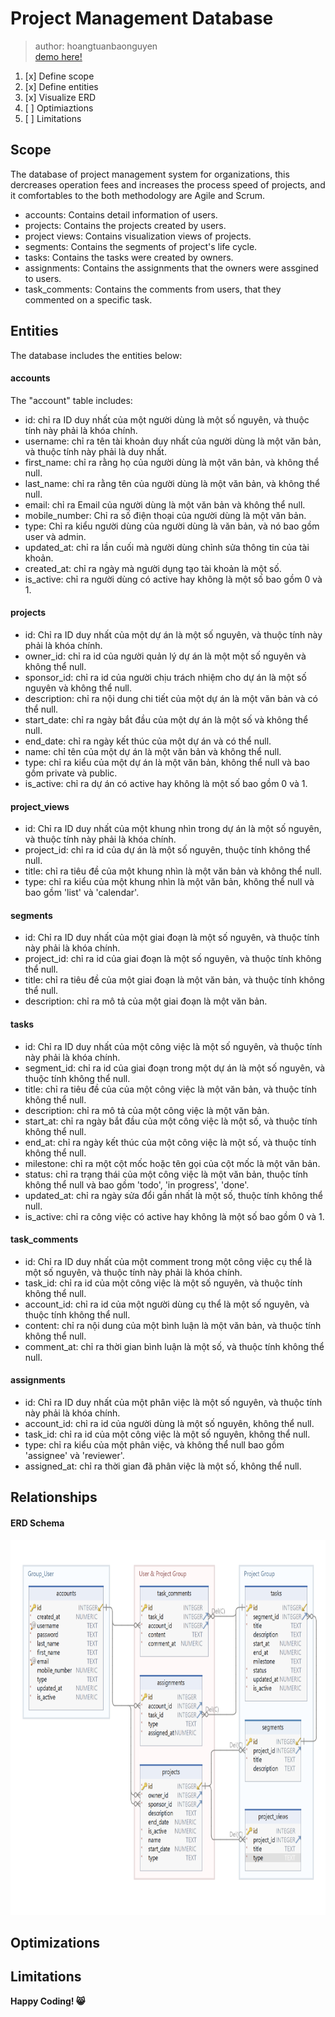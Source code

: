 # Project Management Database
> author: hoangtuanbaonguyen     
> [demo here!](https://www.google.com/)

1. [x] Define scope
2. [x] Define entities
3. [x] Visualize ERD
4. [ ] Optimiaztions
5. [ ] Limitations


## Scope    
The database of project management system for organizations, this dercreases operation fees and increases the process speed of projects, and it comfortables to the both methodology are Agile and Scrum.

* accounts: Contains detail information of users.
* projects: Contains the projects created by users.
* project views: Contains visualization views of projects.
* segments: Contains the segments of project's life cycle.
* tasks: Contains the tasks were created by owners.
* assignments: Contains the assignments that the owners were assgined to users.
* task_comments: Contains the comments from users, that they commented on a specific task.
  
## Entities
The database includes the entities below:

#### accounts
The "account" table includes:
* id: chỉ ra ID duy nhất của một người dùng là một số nguyên, và thuộc tính này phải là khóa chính.
* username: chỉ ra tên tài khoản duy nhất của người dùng là một văn bản, và thuộc tính này phải là duy nhất.
* first_name: chỉ ra rằng họ của người dùng là một văn bản, và không thể null.
* last_name: chỉ ra rằng tên của người dùng là một văn bản, và không thể null.
* email: chỉ ra Email của người dùng là một văn bản và không thể null.
* mobile_number: Chỉ ra số điện thoại của người dùng là một văn bản.
* type: Chỉ ra kiểu người dùng của người dùng là văn bản, và nó bao gồm user và admin.
* updated_at: chỉ ra lần cuối mà người dùng chỉnh sửa thông tin của tài khoản.
* created_at: chỉ ra ngày mà người dụng tạo tài khoản là một số.
* is_active: chỉ ra người dùng có active hay không là một số bao gồm 0 và 1.
  
#### projects
* id: Chỉ ra ID duy nhất của một dự án là một số nguyên, và thuộc tính này phải là khóa chính.
* owner_id: chỉ ra id của người quản lý dự án là một một số nguyên và không thể null.
* sponsor_id: chỉ ra id của người chịu trách nhiệm cho dự án là một số nguyên và không thể null.
* description: chỉ ra nội dung chi tiết của một dự án là một văn bản và có thể null.
* start_date: chỉ ra ngày bắt đầu của một dự án là một số và không thể null.
* end_date: chỉ ra ngày kết thúc của một dự án và có thể null.
* name: chỉ tên của một dự án là một văn bản và không thể null.
* type: chỉ ra kiểu của một dự án là một văn bản, không thể null và bao gồm private và public.
* is_active: chỉ ra dự án có active hay không là một số bao gồm 0 và 1.

#### project_views
* id: Chỉ ra ID duy nhất của một khung nhìn trong dự án là một số nguyên, và thuộc tính này phải là khóa chính.
* project_id: chỉ ra id của dự án là một số nguyên, thuộc tính không thể null.
* title: chỉ ra tiêu đề của một khung nhìn là một văn bản và không thể null.
* type: chỉ ra kiểu của một khung nhìn là một văn bản, không thể null và bao gồm 'list' và 'calendar'.

#### segments
* id: Chỉ ra ID duy nhất của một giai đoạn là một số nguyên, và thuộc tính này phải là khóa chính.
* project_id: chỉ ra id của giai đoạn là một số nguyên, và thuộc tính không thể null.
* title: chỉ ra tiêu đề của một giai đoạn là một văn bản, và thuộc tính không thể null.
* description: chỉ ra mô tả của một giai đoạn là một văn bản.

#### tasks
* id: Chỉ ra ID duy nhất của một công việc là một số nguyên, và thuộc tính này phải là khóa chính.
* segment_id: chỉ ra id của giai đoạn trong một dự án là một số nguyên, và thuộc tính không thể null.
* title: chỉ ra tiêu đề của của một công việc là một văn bản, và thuộc tính không thể null.
* description: chỉ ra mô tả của một công việc là một văn bản.
* start_at: chỉ ra ngày bắt đầu của một công việc là một số, và thuộc tính không thể null.
* end_at: chỉ ra ngày kết thúc của một công việc là một số, và thuộc tính không thể null.
* milestone: chỉ ra một cột mốc hoặc tên gọi của cột mốc là một văn bản.
* status: chỉ ra trạng thái của một công việc là một văn bản, thuộc tính không thể null và bao gồm 'todo', 'in progress', 'done'.
* updated_at: chỉ ra ngày sửa đổi gần nhất là một số, thuộc tính không thể null.
* is_active: chỉ ra công việc có active hay không là một số bao gồm 0 và 1.

#### task_comments
* id: Chỉ ra ID duy nhất của một comment trong một công việc cụ thể là một số nguyên, và thuộc tính này phải là khóa chính.
* task_id: chỉ ra id của một công việc là một số nguyên, và thuộc tính không thể null.
* account_id: chỉ ra id của một người dùng cụ thể là một số nguyên, và thuộc tính không thể null.
* content: chỉ ra nội dung của một bình luận là một văn bản, và thuộc tính không thể null.
* comment_at: chỉ ra thời gian bình luận là một số, và thuộc tính không thể null.

#### assignments
* id: Chỉ ra ID duy nhất của một phân việc là một số nguyên, và thuộc tính này phải là khóa chính.
* account_id: chỉ ra id của người dùng là một số nguyên, không thể null.
* task_id: chỉ ra id của một công việc là một số nguyên, không thể null.
* type: chỉ ra kiểu của một phân việc, và không thể null bao gồm 'assignee' và 'reviewer'.
* assigned_at: chỉ ra thời gian đã phân việc là một số, không thể null.

## Relationships
#### ERD Schema
<img src="/schema.png" alt="Database Project Management Schema" style="width: 800px; height: 600px;">

## Optimizations
## Limitations

**Happy Coding! 😸**
